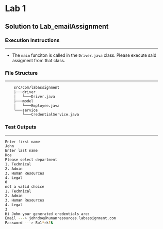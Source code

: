 # Lab 1

## Solution to Lab_emailAssignment

### Execution Instructions
---
- The `main` funciton is called in the `Driver.java` class. Please execute said assigment from that class.

### File Structure
---
```sh
    src/com/labassignment
    ├───driver
    │   └───Driver.java
    ├───model
    │   └───Employee.java
    └───service
        └───CredentialService.java
```
### Test Outputs
---
```sh
Enter first name
John
Enter last name
Doe
Please select department
1. Technical
2. Admin
3. Human Resources
4. Legal
0
not a valid choice
1. Technical
2. Admin
3. Human Resources
4. Legal
3
Hi John your generated credentials are: 
Email ---> johndoe@humanresources.labassignment.com
Password ---> Bo1*rk?&
```

